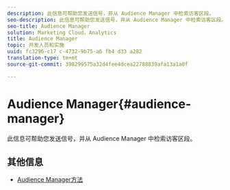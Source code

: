 ```yaml
---
description: 此信息可帮助您发送信号，并从 Audience Manager 中检索访客区段。
seo-description: 此信息可帮助您发送信号，并从 Audience Manager 中检索访客区段。
seo-title: Audience Manager
solution: Marketing Cloud，Analytics
title: Audience Manager
topic: 开发人员和实施
uuid: fc3296-c17 c-4732-9b75-a6 fb4 d33 a282
translation-type: tm+mt
source-git-commit: 398299575a32d4fee4dcea22788839afa13a1a0f

---
```



# Audience Manager{#audience-manager}

此信息可帮助您发送信号，并从 Audience Manager 中检索访客区段。

## 其他信息

+ [Audience Manager方法](/help/windows-appstore/audiencemgmt/audience-manager-methods.md)